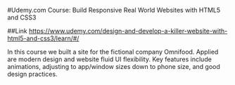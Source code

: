 #Udemy.com Course: Build Responsive Real World Websites with HTML5 and CSS3

##Link
https://www.udemy.com/design-and-develop-a-killer-website-with-html5-and-css3/learn/#/

In this course we built a site for the fictional company Omnifood. Applied are modern design and website fluid UI flexibility. Key features include animations, adjusting to app/window sizes down to phone size, and good design practices. 



